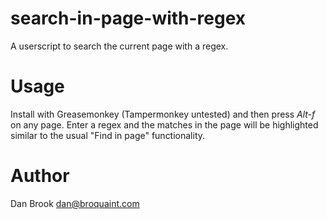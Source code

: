 # search-in-page-with-regex

A userscript to search the current page with a regex.

# Usage

Install with Greasemonkey (Tampermonkey untested) and then press _Alt-f_
on any page. Enter a regex and the matches in the page will be
highlighted similar to the usual "Find in page" functionality.

# Author

Dan Brook <dan@broquaint.com>
